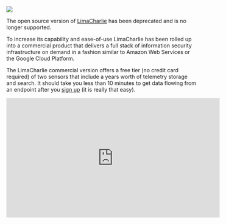 <img src="https://storage.googleapis.com/limacharlie-io/logo_horizontal.png" />


The open source version of [LimaCharlie](https://limacharlie.io) has been deprecated and is no longer supported.

To increase its capability and ease-of-use LimaCharlie has been rolled up into a commercial product that delivers a full stack of information security infrastructure on demand in a fashion similar to Amazon Web Services or the Google Cloud Platform.

The LimaCharlie commercial version offers a free tier (no credit card required) of two sensors that include a years worth of telemetry storage and search. It should take you less than 10 minutes to get data flowing from an endpoint after you [sign up](https://app.limacharlie.io/) (it is really that easy).

<iframe width="560" height="315" src="https://www.youtube.com/embed/mxAxIn3E2Ew" frameborder="0" allow="accelerometer; autoplay; encrypted-media; gyroscope; picture-in-picture" allowfullscreen></iframe>

